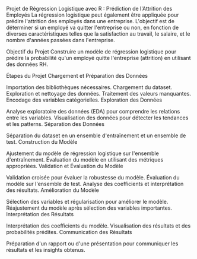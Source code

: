 Projet de Régression Logistique avec R : Prédiction de l'Attrition des Employés
La régression logistique peut également être appliquée pour prédire l'attrition des employés dans une entreprise. L'objectif est de déterminer si un employé va quitter l'entreprise ou non, en fonction de diverses caractéristiques telles que la satisfaction au travail, le salaire, et le nombre d'années passées dans l'entreprise.

Objectif du Projet
Construire un modèle de régression logistique pour prédire la probabilité qu'un employé quitte l'entreprise (attrition) en utilisant des données RH.

Étapes du Projet
Chargement et Préparation des Données

Importation des bibliothèques nécessaires.
Chargement du dataset.
Exploration et nettoyage des données.
Traitement des valeurs manquantes.
Encodage des variables catégorielles.
Exploration des Données

Analyse exploratoire des données (EDA) pour comprendre les relations entre les variables.
Visualisation des données pour détecter les tendances et les patterns.
Séparation des Données

Séparation du dataset en un ensemble d'entraînement et un ensemble de test.
Construction du Modèle

Ajustement du modèle de régression logistique sur l'ensemble d'entraînement.
Évaluation du modèle en utilisant des métriques appropriées.
Validation et Évaluation du Modèle

Validation croisée pour évaluer la robustesse du modèle.
Évaluation du modèle sur l'ensemble de test.
Analyse des coefficients et interprétation des résultats.
Amélioration du Modèle

Sélection des variables et régularisation pour améliorer le modèle.
Réajustement du modèle après sélection des variables importantes.
Interprétation des Résultats

Interprétation des coefficients du modèle.
Visualisation des résultats et des probabilités prédites.
Communication des Résultats

Préparation d'un rapport ou d'une présentation pour communiquer les résultats et les insights obtenus.
